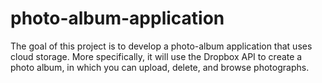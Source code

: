# photo-album-application

The goal of this project is to develop a photo-album application that uses cloud storage. More specifically, it will use the Dropbox API to create a photo album, in which you can upload, delete, and browse photographs.
